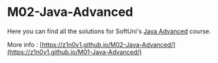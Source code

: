 # M02-Java-Advanced

Here you can find all the solutions for SoftUni's [Java Advanced](https://softuni.bg/trainings/3586/java-advanced-january-2022) course.

More info : [https://z1n0v1.github.io/M02-Java-Advanced/](https://z1n0v1.github.io/M01-Java-Advanced/)
